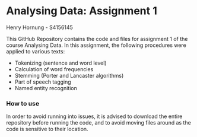 # Analysing Data: Assignment 1
Henry Hornung - S4156145


This GitHub Repository contains the code and files for assignment 1 of the course Analysing Data. In this assignment, the following procedures were applied to various texts:

- Tokenizing (sentence and word level)
- Calculation of word frequencies
- Stemming (Porter and Lancaster algorithms)
- Part of speech tagging
- Named entity recognition

### How to use
In order to avoid running into issues, it is advised to download the entire repository before running the code, and to avoid moving files around as the code is sensitive to their location.
